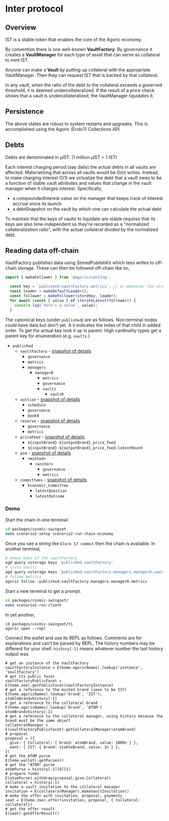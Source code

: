# Inter protocol

## Overview

IST is a stable token that enables the core of the Agoric economy.

By convention there is one well-known **VaultFactory**. By governance it creates a **VaultManager** for each type of asset that can serve as collateral to mint IST.

Anyone can make a **Vault** by putting up collateral with the appropriate VaultManager. Then
they can request IST that is backed by that collateral.

In any vault, when the ratio of the debt to the collateral exceeds a governed threshold, it is
deemed undercollateralized. If the result of a price check shows that a vault is
undercollateralized, the VaultManager liquidates it.
## Persistence

The above states are robust to system restarts and upgrades. This is accomplished using the Agoric (Endo?) Collections API.

## Debts

Debts are denominated in µIST. (1 million µIST = 1 IST)

Each interest charging period (say daily) the actual debts in all vaults are affected. Materializing that across all vaults would be O(n) writes. Instead, to make charging interest O(1) we virtualize the debt that a vault owes to be a function of stable vault attributes and values that change in the vault manager when it charges interest. Specifically,
- a compoundedInterest value on the manager that keeps track of interest accrual since its launch
- a debtSnapshot on the vault by which one can calculate the actual debt

To maintain that the keys of vaults to liquidate are stable requires that its keys are also time-independent so they're recorded as a "normalized collateralization ratio", with the actual collateral divided by the normalized debt.

## Reading data off-chain

VaultFactory publishes data using StoredPublishKit which tees writes to off-chain storage. These can then be followed off-chain like so,
```js
import { makeFollower } from '@agoric/casting';

  const key = `published.vaultFactory.metrics`; // or whatever the stream of interest is
  const leader = makeDefaultLeader();
  const follower = makeFollower(storeKey, leader);
  for await (const { value } of iterateLatest(follower)) {
    console.log(`here's a value`, value);
  }
```

The canonical keys (under `published`) are as follows. Non-terminal nodes could have data but don't yet. A `0` indicates the index of that child in added order. To get the actual key look it up in parent. High cardinality types get a parent key for enumeration (e.g. `vaults`.)
- `published`
    - `vaultFactory` - [snapshot of details](./test/vaultFactory/snapshots/test-vaultFactory.js.md)
        - `governance`
        - `metrics`
        - `managers`
          - `manager0`
              - `metrics`
              - `governance`
              - `vaults`
                - `vault0`
    - `auction` - [snapshot of details](./test/auction/snapshots/test-auctionContract.js.md)
        - `schedule`
        - `governance`
        - `book0`
    - `reserve` - [snapshot of details](./test/reserve/snapshots/test-reserve.js.md)
      - `governance`
      - `metrics`
    - `priceFeed` - [snapshot of details](./test/price/snapshots/test-fluxAggregatorKit.js.md)
      - `${inputBrand}-${outputBrand}_price_feed`
      - `${inputBrand}-${outputBrand}_price_feed.latestRound`
    - `psm` - [snapshot of details](./test/psm/snapshots/test-psm.js.md)
      - `<minted>`
        - `<anchor>`
          - `governance`
          - `metrics`
    - `committees` - [snapshot of details](../governance/test/unitTests/snapshots/test-committee.js.md)
        - `Economic_Committee`
          - `latestQuestion`
          - `latestOutcome`

### Demo

Start the chain in one terminal:
```sh
cd packages/cosmic-swingset
make scenario2-setup scenario2-run-chain-economy
```
Once you see a string like `block 17 commit` then the chain is available. In another terminal,
```sh
# shows keys of the vaultFactory
agd query vstorage keys 'published.vaultFactory'
# lists vaults
agd query vstorage keys 'published.vaultFactory.managers.manager0.vaults'
# follow metrics
agoric follow :published.vaultFactory.managers.manager0.metrics
```

Start a new terminal to get a prompt.
```sh
cd packages/cosmic-swingset/
make scenario2-run-client
```

In yet another,
```
cd packages/cosmic-swingset/t1
agoric open --repl
```

Connect the wallet and use its REPL as follows. Comments are for explanations and can't be parsed by REPL. The history numbers may be different for your shell. `history[-1]` means whatever number the last history output was.
```
# get an instance of the VaultFactory
vaultFactoryInstance = E(home.agoricNames).lookup('instance', 'VaultFactory')
# get its public facet
vaultFactoryPublicFacet = E(home.zoe).getPublicFacet(vaultFactoryInstance)
# get a reference to the minted brand (soon to be IST)
E(home.agoricNames).lookup('brand', 'IST');
stableBrand=history[-1]
# get a reference to the collateral brand
E(home.agoricNames).lookup('brand', 'ATOM')
atomBrand=history[-1]
# get a reference to the collateral manager, using history because the brand must be the same object
collateralManager = E(vaultFactoryPublicFacet).getCollateralManager(atomBrand)
# proposal
proposal = ({
  give: { Collateral: { brand: atomBrand, value: 1000n } },
  want: { IST: { brand: stableBrand, value: 1n } },
})
# get the ATOM purse
E(home.wallet).getPurses()
# get the "ATOM" purse
atomPurse = history[-1][0][1]
# prepare funds
E(atomPurse).withdraw(proposal.give.Collateral)
collateral = history[-1]
# make a vault invitation to the collateral manager
invitation = E(collateralManager).makeVaultInvitation()
# make the offer with invitation, proposal, payments
seat = E(home.zoe).offer(invitation, proposal, { Collateral: collateral})
# get the offer result
E(seat).getOfferResult()
```
